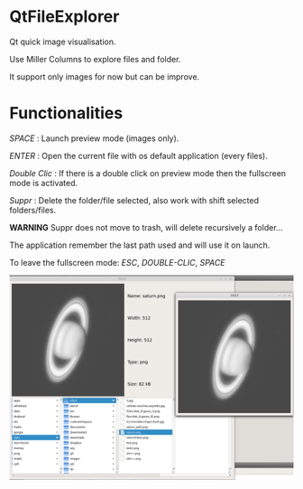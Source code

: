 QtFileExplorer
==============

Qt quick image visualisation.

Use Miller Columns to explore files and folder.

It support only images for now but can be improve.

Functionalities
================

*SPACE* : Launch preview mode (images only).

*ENTER* : Open the current file with os default application (every files).

*Double Clic* : If there is a double click on preview mode then the fullscreen mode is activated.

*Suppr* : Delete the folder/file selected, also work with shift selected folders/files.

**WARNING** Suppr does not move to trash, will delete recursively a folder...

The application remember the last path used and will use it on launch.   

To leave the fullscreen mode: *ESC*, *DOUBLE-CLIC*, *SPACE*

![Alt text](example.png?raw=true "Example")
